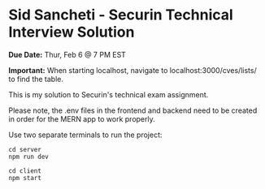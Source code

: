 # Sid Sancheti - Securin Technical Interview Solution

**Due Date:** Thur, Feb 6 @ 7 PM EST

**Important:** When starting localhost, navigate to localhost:3000/cves/lists/ to find the table.

This is my solution to Securin's technical exam assignment.

Please note, the .env files in the frontend and backend need to be created in order for the MERN app to work properly.

Use two separate terminals to run the project:

```{bash}
cd server
npm run dev
```

```{bash}
cd client
npm start
```
